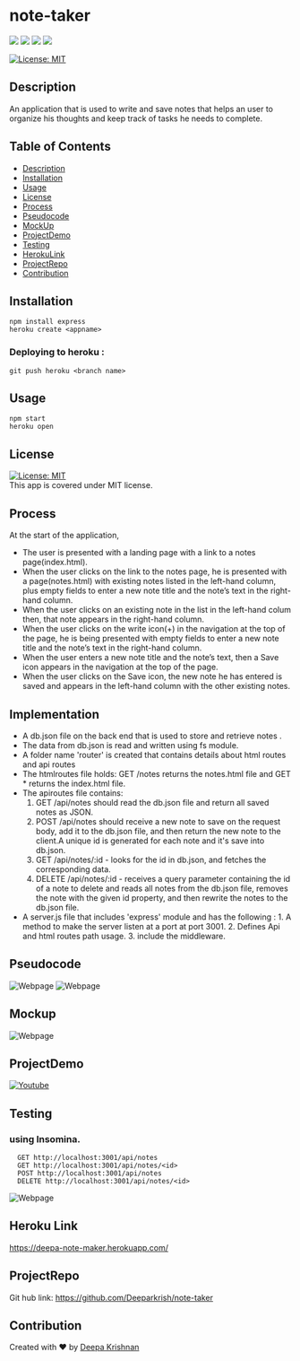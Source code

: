 # note-taker 
  <p align="left">
    <img src="https://img.shields.io/github/repo-size/deeparkrish/note-taker" />
    <img src="https://img.shields.io/github/languages/top/deeparkrish/note-taker"  />
    <img src="https://img.shields.io/github/issues/deeparkrish/note-taker" />
    <img src="https://img.shields.io/github/last-commit/deeparkrish/note-taker" >   
  </p>

  [![License: MIT](https://img.shields.io/badge/License-MIT-yellow.svg)](https://opensource.org/licenses/MIT)<br />

  ## Description
  An application that is used to write and save notes that helps an user to organize his thoughts and keep track of tasks he needs to complete.
  
 
  ## Table of Contents 
  * [Description](#description)
  * [Installation](#installation)
  * [Usage](#usage)
  * [License](#license)
  * [Process](#process)
  * [Pseudocode](#pseudocode)
  * [MockUp](#mockup)
  * [ProjectDemo](#projectdemo)
  * [Testing](#testing)
  * [HerokuLink](#herokulink)
  * [ProjectRepo](#projectrepo)
  * [Contribution](#contribution)
  
  
  ##  Installation
    npm install express
    heroku create <appname>
  ### Deploying to heroku :
    git push heroku <branch name>

  ##  Usage
    npm start
    heroku open

  ## License 
  [![License: MIT](https://img.shields.io/badge/License-MIT-yellow.svg)](https://opensource.org/licenses/MIT)<br />
  This app is covered under MIT license.
  
   ## Process
   At the  start of the application,
  * The user is presented with a landing page with a link to a notes page(index.html). 
  * When the user clicks on the link to the notes page, he is  presented with a page(notes.html) with existing notes listed in the left-hand column, 
    plus empty fields to enter a new note title and the note’s text in the right-hand column.
  * When the user clicks on an existing note in the list in the left-hand colum then, that note appears in the right-hand column.
  * When the user clicks on the write icon(+) in the navigation at the top of the page, he is being  presented with empty fields to 
    enter a new note title and the note’s text in the right-hand column.
  * When the user enters a new note title and the note’s text, then a Save icon appears in the navigation at the top of the page.
  * When the user clicks on the Save icon, the new note he has entered is saved and appears in the left-hand column with the other existing notes.
  
  ## Implementation
  
  *  A db.json file on the back end that is  used to store and retrieve notes .
  *  The data from db.json is read and written using fs module.
  *  A folder name 'router' is created that contains details about html routes and api routes 
  *  The htmlroutes file holds: GET /notes  returns the notes.html file and GET *  returns the index.html file.
  *  The apiroutes file contains: 
        1. GET /api/notes should read the db.json file and return all saved notes as JSON. 
        2. POST /api/notes should receive a new note to save on the request body, add it to the db.json file, and then return the new note to the client.A unique           id is generated for each note and  it's save into db.json.
        3. GET /api/notes/:id - looks for the id in db.json, and fetches the corresponding data.
        4. DELETE /api/notes/:id -  receives a query parameter containing the id of a note to delete and reads all notes from the db.json file, 
          removes the note with the given id property, and then rewrite the notes to the db.json file.
  * A server.js file that includes 'express' module and has  the following :
         1. A method to make the server listen at a port at port 3001.
         2. Defines Api and html routes path usage.
         3. include the middleware.
          
  ## Pseudocode
  
  ![Webpage](https://github.com/Deeparkrish/note-taker/blob/master/src/mockup3.jpeg)
  ![Webpage](https://github.com/Deeparkrish/note-taker/blob/master/src/mockup4.jpeg)
  
  
  
  ##  Mockup
   ![Webpage](https://github.com/Deeparkrish/note-taker/blob/master/src/mockup.png)

  
  ##  ProjectDemo
  [![Youtube](https://img.youtube.com/vi/PT1EdH8oAFQ/0.jpg)](https://youtu.be/PT1EdH8oAFQ)
  
  ## Testing
  ### using Insomina. 
      GET http://localhost:3001/api/notes 
      GET http://localhost:3001/api/notes/<id>
      POST http://localhost:3001/api/notes
      DELETE http://localhost:3001/api/notes/<id>
   ![Webpage](https://github.com/Deeparkrish/note-taker/blob/master/src/mockup2.jpg.png)
   
  
  ## Heroku Link
  https://deepa-note-maker.herokuapp.com/
  
  ## ProjectRepo 
  Git hub link: https://github.com/Deeparkrish/note-taker

  ## Contribution
  Created with ❤️ by [Deepa Krishnan](https://github.com/DeeparKrish/README-generator)

